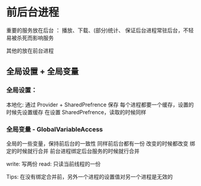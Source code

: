 # 前后台进程

重要的服务放在后台 ： 播放、下载、(部分)统计、
保证后台进程常驻后台，不轻易被杀死而影响服务

其他的放在前台进程


## 全局设置 + 全局变量

### 全局设置：
本地化: 通过 Provider + SharedPrefrence 保存
每个进程都要一个缓存，设置的时候先设置缓存 在设置 SharedPrefrence，读取的时候同样

### 全局变量  - GlobalVariableAccess

全局的一些变量，保持前后台的一致性
同样前后台都有一份 改变的时候都改变  绑定的时候就行合并
前台进程绑定后台服务的时候就行合并

write: 写两份
read: 只读当前线程的一份

Tips: 在没有绑定合并前，另外一个进程的设置值对另一个进程是无效的
